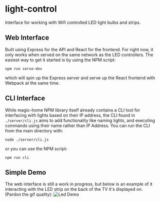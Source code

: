 # light-control
Interface for working with Wifi controlled LED light bulbs and strips.

## Web Interface
Built using Express for the API and React for the frontend. For right now, it only works when served on the same network as the LED controllers.
The easiest way to get it started is by using the NPM script:
```
npm run serve-dev
```
which will spin up the Express server and serve up the React frontend with Webpack at the same time.

## CLI Interface
While magic-home NPM library itself already contains a CLI tool for interfacing with lights based on their IP address,
the CLI found in `./server/cli.js` aims to add functionality like naming lights, and executing commands using their name rather than IP Address.
You can run the CLI from the main directory with:
```
node ./server/cli.js
``` 
or you can use the NPM script:
```
npm run cli
```
## Simple Demo
The web interface is still a work in progress, but below is an example of it interacting with the LED strip on the back of the TV it's displayed on. (Pardon the gif quality):
![Led Demo](https://github.com/vicbottali/light-control/blob/master/led-demo.gif)
